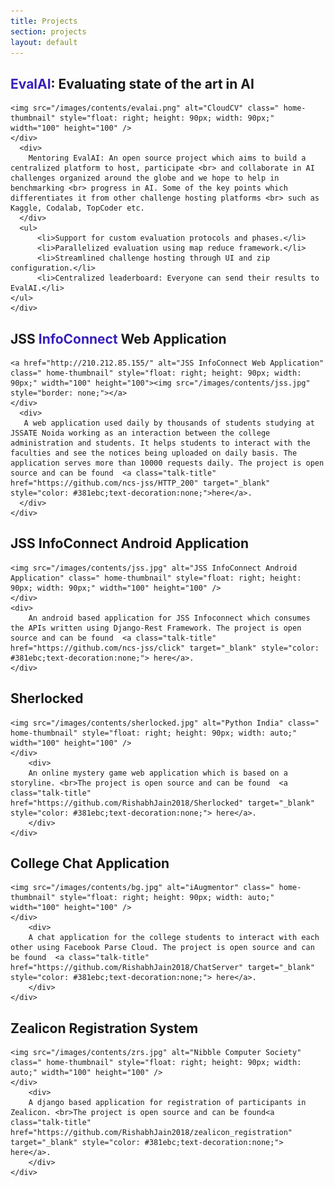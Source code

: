 ```yaml
---
title: Projects
section: projects
layout: default
---
```


<div class="hfeed">

<!-- EvalAI -->
  <div class="hentry post project-batch-title">
        <h2><a class="talk-title" href="http://evalai.cloudcv.org" target="_blank" style="color: #381ebc;text-decoration:none;">EvalAI</a>: Evaluating state of the art in AI</h2>
  </div>

  <div class="hentry post">
    <div class="entry-summary">
    <div>
      
    <img src="/images/contents/evalai.png" alt="CloudCV" class=" home-thumbnail" style="float: right; height: 90px; width: 90px;" width="100" height="100" />
    </div>
      <div>
        Mentoring EvalAI: An open source project which aims to build a centralized platform to host, participate <br> and collaborate in AI challenges organized around the globe and we hope to help in benchmarking <br> progress in AI. Some of the key points which differentiates it from other challenge hosting platforms <br> such as Kaggle, Codalab, TopCoder etc.
      </div>
      <ul>
          <li>Support for custom evaluation protocols and phases.</li>
          <li>Parallelized evaluation using map reduce framework.</li>
          <li>Streamlined challenge hosting through UI and zip configuration.</li>
          <li>Centralized leaderboard: Everyone can send their results to EvalAI.</li>
    </ul>
    </div>
  </div>
      

<!-- JSS InfoConnect -->
  <div class="hentry post project-batch-title">
        <h2>JSS <a href="http://210.212.85.155/" style="color: #381ebc;text-decoration:none;">InfoConnect</a> Web Application</h2>
  </div>

  <div class="hentry post">
    <div class="entry-summary">
    <div>
      
    <a href="http://210.212.85.155/" alt="JSS InfoConnect Web Application" class=" home-thumbnail" style="float: right; height: 90px; width: 90px;" width="100" height="100"><img src="/images/contents/jss.jpg" style="border: none;"></a>
    </div>
      <div>
       A web application used daily by thousands of students studying at JSSATE Noida working as an interaction between the college administration and students. It helps students to interact with the faculties and see the notices being uploaded on daily basis. The application serves more than 10000 requests daily. The project is open source and can be found  <a class="talk-title" href="https://github.com/ncs-jss/HTTP_200" target="_blank" style="color: #381ebc;text-decoration:none;">here</a>.
      </div>
    </div>
  </div>

<!-- JSS InfoConnect Android Application -->
  <div class="hentry post project-batch-title">
        <h2>JSS InfoConnect Android Application</h2>
  </div>

  <div class="hentry post">
    <div class="entry-summary">
    <div>
      
    <img src="/images/contents/jss.jpg" alt="JSS InfoConnect Android Application" class=" home-thumbnail" style="float: right; height: 90px; width: 90px;" width="100" height="100" />
    </div>
    <div>
        An android based application for JSS Infoconnect which consumes the APIs written using Django-Rest Framework. The project is open source and can be found  <a class="talk-title" href="https://github.com/ncs-jss/click" target="_blank" style="color: #381ebc;text-decoration:none;"> here</a>.
    </div>
  </div>
  </div>

  <!-- Sherlocked -->
  <div class="hentry post project-batch-title">
        <h2>Sherlocked</h2>
  </div>

  <div class="hentry post">
    <div class="entry-summary">
    <div>
      
    <img src="/images/contents/sherlocked.jpg" alt="Python India" class=" home-thumbnail" style="float: right; height: 90px; width: auto;" width="100" height="100" />
    </div>
        <div>
        An online mystery game web application which is based on a storyline. <br>The project is open source and can be found  <a class="talk-title" href="https://github.com/RishabhJain2018/Sherlocked" target="_blank" style="color: #381ebc;text-decoration:none;"> here</a>.
        </div>
    </div>
  </div>

  <!-- College Chat Application -->
  <div class="hentry post project-batch-title">
        <h2>College Chat Application</h2>
  </div>

  <div class="hentry post">
    <div class="entry-summary">
    <div>
      
    <img src="/images/contents/bg.jpg" alt="iAugmentor" class=" home-thumbnail" style="float: right; height: 90px; width: auto;" width="100" height="100" />
    </div>
        <div>
        A chat application for the college students to interact with each other using Facebook Parse Cloud. The project is open source and can be found  <a class="talk-title" href="https://github.com/RishabhJain2018/ChatServer" target="_blank" style="color: #381ebc;text-decoration:none;"> here</a>.
        </div>
    </div>
  </div>

  <!-- Zealicon Registration System -->
  <div class="hentry post project-batch-title">
        <h2>Zealicon Registration System</h2>
  </div>

  <div class="hentry post">
    <div class="entry-summary">
    <div>
      
    <img src="/images/contents/zrs.jpg" alt="Nibble Computer Society" class=" home-thumbnail" style="float: right; height: 90px; width: auto;" width="100" height="100" />
    </div>
        <div>
        A django based application for registration of participants in Zealicon. <br>The project is open source and can be found<a class="talk-title" href="https://github.com/RishabhJain2018/zealicon_registration" target="_blank" style="color: #381ebc;text-decoration:none;"> here</a>.
        </div>
    </div>
  </div>
</div>